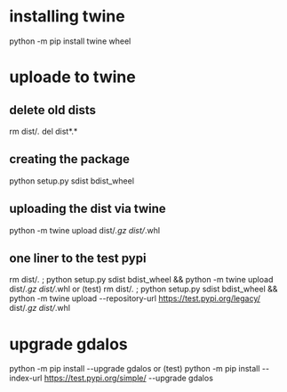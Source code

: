 # installing twine
python -m pip install twine wheel

# uploade to twine

## delete old dists
rm dist/*.*
del dist\*.*

## creating the package
python setup.py sdist bdist_wheel

## uploading the dist via twine
python -m twine upload dist/*.gz dist/*.whl

## one liner to the test pypi
rm dist/*.* ; python setup.py sdist bdist_wheel && python -m twine upload dist/*.gz dist/*.whl
or (test)
rm dist/*.* ; python setup.py sdist bdist_wheel && python -m twine upload --repository-url https://test.pypi.org/legacy/ dist/*.gz dist/*.whl

# upgrade gdalos
python -m pip install --upgrade gdalos
or (test)
python -m pip install --index-url https://test.pypi.org/simple/ --upgrade gdalos
